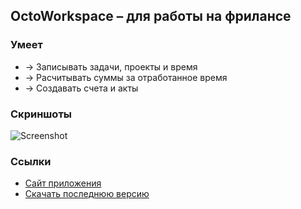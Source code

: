 ## OctoWorkspace – для работы на фрилансе

### Умеет
* → Записывать задачи, проекты и время
* → Расчитывать суммы за отработанное время
* → Создавать счета и акты

### Скриншоты
![Screenshot](https://i.imgur.com/Ocr5ywz.png "Preview")

### Ссылки
* [Сайт приложения](https://octows.uonick.com)
* [Скачать последнюю версию](https://github.com/uonick/octo-workspace/releases)
